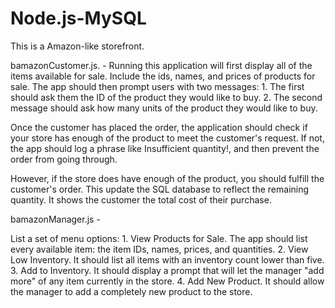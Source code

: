 # Node.js-MySQL

This is a Amazon-like storefront.

bamazonCustomer.js. - Running this application will first display all of the items available for sale. Include the ids, names, and prices of products for sale.
The app should then prompt users with two messages:
    1. The first should ask them the ID of the product they would like to buy.
    2. The second message should ask how many units of the product they would like to buy.

Once the customer has placed the order, the application should check if your store has enough of the product to meet the customer's request.
If not, the app should log a phrase like Insufficient quantity!, and then prevent the order from going through.

However, if the store does have enough of the product, you should fulfill the customer's order.
This update the SQL database to reflect the remaining quantity.
It shows the customer the total cost of their purchase.


bamazonManager.js - 

List a set of menu options:
    1. View Products for Sale. The app should list every available item: the item IDs, names, prices, and quantities.
    2. View Low Inventory.  It should list all items with an inventory count lower than five.
    3. Add to Inventory. It should display a prompt that will let the manager "add more" of any item currently in the store.
    4. Add New Product. It should allow the manager to add a completely new product to the store.